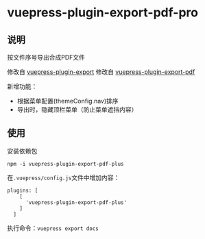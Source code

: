 
# vuepress-plugin-export-pdf-pro

## 说明

按文件序号导出合成PDF文件

修改自 [vuepress-plugin-export](https://github.com/ulivz/vuepress-plugin-export)
修改自 [vuepress-plugin-export-pdf](https://github.com/eamiear/vuepress-plugin-export-pdf.git)

新增功能：

- 根据菜单配置(themeConfig.nav)排序
- 导出时，隐藏顶栏菜单（防止菜单遮挡内容）

## 使用

安装依赖包

```
npm -i vuepress-plugin-export-pdf-plus
```

在`.vuepress/config.js`文件中增加内容：

```
plugins: [
    [
      'vuepress-plugin-export-pdf-plus'
    ]
  ]
```

执行命令：`vuepress export docs`
